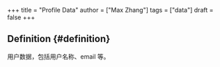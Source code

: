 +++
title = "Profile Data"
author = ["Max Zhang"]
tags = ["data"]
draft = false
+++

## Definition {#definition}

用户数据，包括用户名称、email 等。

